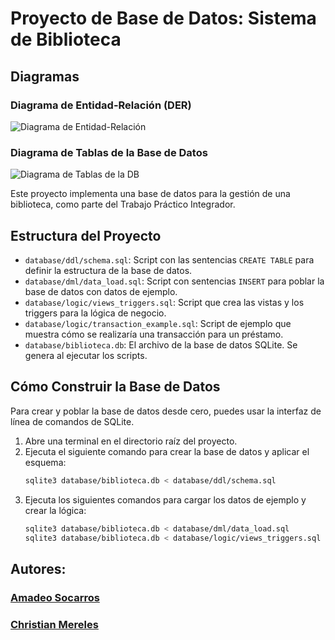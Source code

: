 # Proyecto de Base de Datos: Sistema de Biblioteca

## Diagramas

### Diagrama de Entidad-Relación (DER)
![Diagrama de Entidad-Relación](https://res.cloudinary.com/dmt7nidfb/image/upload/v1759444893/biblioteca_db_der_gp5n6d.jpg)

### Diagrama de Tablas de la Base de Datos
![Diagrama de Tablas de la DB](https://res.cloudinary.com/dmt7nidfb/image/upload/v1759444892/DiagramaDeTablas_u8y3jx.jpg)


Este proyecto implementa una base de datos para la gestión de una biblioteca, como parte del Trabajo Práctico Integrador.

## Estructura del Proyecto

- `database/ddl/schema.sql`: Script con las sentencias `CREATE TABLE` para definir la estructura de la base de datos.
- `database/dml/data_load.sql`: Script con sentencias `INSERT` para poblar la base de datos con datos de ejemplo.
- `database/logic/views_triggers.sql`: Script que crea las vistas y los triggers para la lógica de negocio.
- `database/logic/transaction_example.sql`: Script de ejemplo que muestra cómo se realizaría una transacción para un préstamo.
- `database/biblioteca.db`: El archivo de la base de datos SQLite. Se genera al ejecutar los scripts.

## Cómo Construir la Base de Datos

Para crear y poblar la base de datos desde cero, puedes usar la interfaz de línea de comandos de SQLite.

1.  Abre una terminal en el directorio raíz del proyecto.
2.  Ejecuta el siguiente comando para crear la base de datos y aplicar el esquema:
    ```bash
    sqlite3 database/biblioteca.db < database/ddl/schema.sql
    ```
3.  Ejecuta los siguientes comandos para cargar los datos de ejemplo y crear la lógica:
    ```bash
    sqlite3 database/biblioteca.db < database/dml/data_load.sql
    sqlite3 database/biblioteca.db < database/logic/views_triggers.sql
    ```

## Autores:
### <a href="https://github.com/socarros02">Amadeo Socarros</a>
### <a href="https://github.com/chrismer">Christian Mereles</a>